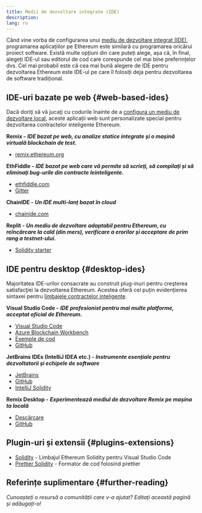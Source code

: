 ```yaml
---
title: Medii de dezvoltare integrate (IDE)
description:
lang: ro
---
```


Când vine vorba de configurarea unui [mediu de dezvoltare integrat (IDE)](https://wikipedia.org/wiki/Integrated_development_environment), programarea aplicațiilor pe Ethereum este similară cu programarea oricărui proiect software. Există multe opțiuni din care puteți alege, așa că, în final, alegeți IDE-ul sau editorul de cod care corespunde cel mai bine preferințelor dvs. Cel mai probabil este că cea mai bună alegere de IDE pentru dezvoltarea Ethereum este IDE-ul pe care îl folosiți deja pentru dezvoltarea de software tradițional.

## IDE-uri bazate pe web {#web-based-ides}

Dacă doriţi să vă jucaţi cu codurile înainte de a [configura un mediu de dezvoltare local](/developers/local-environment/), aceste aplicații web sunt personalizate special pentru dezvoltarea contractelor inteligente Ethereum.

**Remix -** **_IDE bazat pe web, cu analize statice integrate și o mașină virtuală blockchain de test._**

- [remix.ethereum.org](https://remix.ethereum.org/)

**EthFiddle -** **_IDE bazat pe web care vă permite să scrieţi, să compilaţi și să eliminaţi bug-urile din contracte leinteligente._**

- [ethfiddle.com](https://ethfiddle.com/)
- [Gitter](https://gitter.im/loomnetwork/ethfiddle)

**ChainIDE -** **_Un IDE multi-lanț bazat în cloud_**

- [chainide.com](https://chainide.com/)

**Replit -** **_Un mediu de dezvoltare adaptabil pentru Ethereum, cu reîncărcare la cald (din mers), verificare a erorilor și acceptare de prim rang a testnet-ului._**

- [Solidity starter](https://replit.com/@replit/Solidity-starter-beta)

## IDE pentru desktop {#desktop-ides}

Majoritatea IDE-urilor consacrate au construit plug-inuri pentru creşterea satisfacţiei la dezvoltarea Ethereum. Acestea oferă cel puțin evidențierea sintaxei pentru [limbajele contractelor inteligente](/developers/docs/smart-contracts/languages/).

**Visual Studio Code -** **_IDE profesionist pentru mai multe platforme, acceptat oficial de Ethereum._**

- [Visual Studio Code](https://code.visualstudio.com/)
- [Azure Blockchain Workbench](https://azuremarketplace.microsoft.com/en-us/marketplace/apps/microsoft-azure-blockchain.azure-blockchain-workbench?tab=Overview)
- [Exemple de cod](https://github.com/Azure-Samples/blockchain/blob/master/blockchain-workbench/application-and-smart-contract-samples/readme.md)
- [GitHub](https://github.com/microsoft/vscode)

**JetBrains IDEs (IntelliJ IDEA etc.) -** **_Instrumente esențiale pentru dezvoltatorii și echipele de software_**

- [JetBrains](https://www.jetbrains.com/)
- [GitHub](https://github.com/JetBrains)
- [IntelliJ Solidity](https://github.com/intellij-solidity/intellij-solidity/)

**Remix Desktop -** **_Experimentează mediul de dezvoltare Remix pe mașina ta locală_**

- [Descărcare](https://github.com/ethereum/remix-desktop/releases)
- [GitHub](https://github.com/ethereum/remix-desktop)

## Plugin-uri și extensii {#plugins-extensions}

- [Solidity](https://marketplace.visualstudio.com/items?itemName=JuanBlanco.solidity) - Limbajul Ethereum Solidity pentru Visual Studio Code
- [Prettier Solidity](https://github.com/prettier-solidity/prettier-plugin-solidity) - Formator de cod folosind prettier

## Referințe suplimentare {#further-reading}

_Cunoașteți o resursă a comunității care v-a ajutat? Editați această pagină și adăugați-o!_
